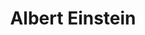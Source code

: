 ---
title: "Albert Einstein"
hashtag: "albert-einstein"
born-on: 1879-03-14
died-on: 1955-04-18
layout: hashtag
tags:
  - German
  - Physicist
  - Scientist
  - Nobel Prize Winner
  - Human Being
  - dead at the moment
---